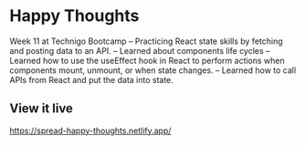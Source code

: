 # Happy Thoughts

Week 11 at Technigo Bootcamp
– Practicing React state skills by fetching and posting data to an API. 
– Learned about components life cycles
– Learned how to use the useEffect hook in React to perform actions when components mount, unmount, or when state changes.
– Learned how to call APIs from React and put the data into state.

## View it live

https://spread-happy-thoughts.netlify.app/

